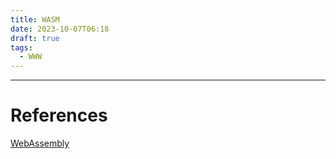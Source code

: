 ```yaml
---
title: WASM
date: 2023-10-07T06:18
draft: true
tags:
  - WWW
---
```



---
# References

[WebAssembly](https://webassembly.org/)
